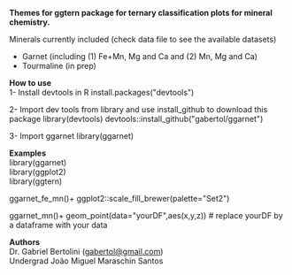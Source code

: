 <b>Themes for ggtern package for ternary classification plots for mineral chemistry.</b>

Minerals currently included (check data file to see the available datasets)
- Garnet (including (1) Fe+Mn, Mg and Ca and (2) Mn, Mg and Ca)
- Tourmaline (in prep)

<b>How to use</b>                                                  
1- Install devtools in R
install.packages("devtools")

2- Import dev tools from library and use install_github to download this package
library(devtools)
devtools::install_github("gabertol/ggarnet")

3- Import ggarnet
library(ggarnet)

<b>Examples</b>                                            
library(ggarnet)                                 
library(ggplot2)                             
library(ggtern)                                     

ggarnet_fe_mn()+
ggplot2::scale_fill_brewer(palette="Set2")

ggarnet_mn()+
geom_point(data="yourDF",aes(x,y,z)) # replace yourDF by a dataframe with your data


<b>Authors</b>                                                 
Dr. Gabriel Bertolini   (gabertol@gmail.com)                                              
Undergrad João Miguel Maraschin Santos


